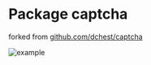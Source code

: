 Package captcha
=======
forked from [github.com/dchest/captcha](https://github.com/dchest/captcha)

![example](https://raw.github.com/kaz8/go-captcha/master/_misc/example.png)
